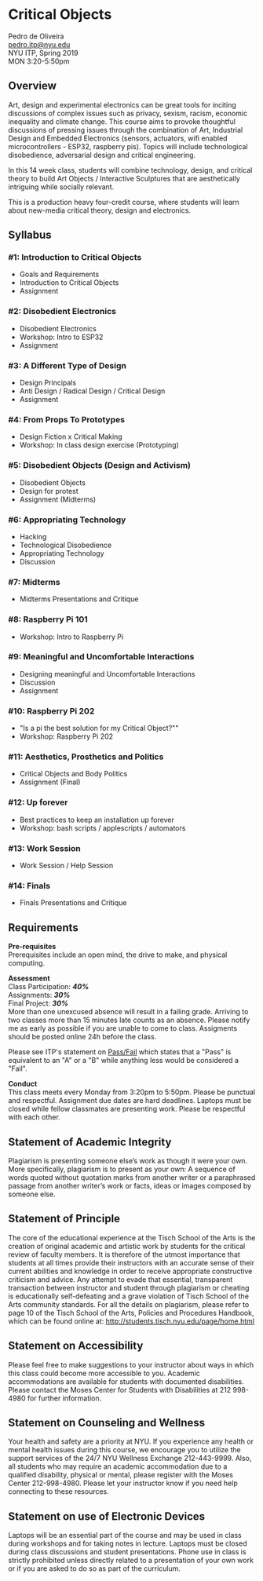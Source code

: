 # Critical Objects

Pedro de Oliveira  
pedro.itp@nyu.edu  
NYU ITP, Spring 2019  
MON 3:20-5:50pm

## Overview

Art, design and experimental electronics can be great tools for inciting discussions of complex issues such as privacy, sexism, racism, economic inequality and climate change. This course aims to provoke thoughtful discussions of pressing issues through the combination of Art, Industrial Design and Embedded Electronics (sensors, actuators, wifi enabled microcontrollers - ESP32, raspberry pis). Topics will include technological disobedience, adversarial design and critical engineering.

In this 14 week class, students will combine technology, design, and critical theory to build Art Objects / Interactive Sculptures that are aesthetically intriguing while socially relevant.

This is a production heavy four-credit course, where students will learn about new-media critical theory, design and electronics.



## Syllabus
### #1: Introduction to Critical Objects
- Goals and Requirements
- Introduction to Critical Objects
- Assignment

### #2: Disobedient Electronics
- Disobedient Electronics
- Workshop: Intro to ESP32
- Assignment

### #3: A Different Type of Design
- Design Principals
- Anti Design / Radical Design / Critical Design
- Assignment

### #4: From Props To Prototypes
- Design Fiction x Critical Making
- Workshop: In class design exercise (Prototyping)

### #5: Disobedient Objects (Design and Activism)
- Disobedient Objects
- Design for protest
- Assignment (Midterms)

### #6: Appropriating Technology
- Hacking
- Technological Disobedience
- Appropriating Technology
- Discussion

### #7: Midterms
- Midterms Presentations and Critique

### #8: Raspberry Pi 101
- Workshop: Intro to Raspberry Pi


### #9: Meaningful and Uncomfortable Interactions
- Designing meaningful and Uncomfortable Interactions
- Discussion
- Assignment


### #10: Raspberry Pi 202
- "Is a pi the best solution for my Critical Object?""
- Workshop: Raspberry Pi 202

### #11: Aesthetics, Prosthetics and Politics
- Critical Objects and Body Politics
- Assignment (Final)

### #12: Up forever
- Best practices to keep an installation up forever
- Workshop: bash scripts / applescripts / automators

### #13: Work Session
- Work Session / Help Session

### #14: Finals
- Finals Presentations and Critique

## Requirements

**Pre-requisites**  
 Prerequisites include an open mind, the drive to make, and physical computing.

**Assessment**  
Class Participation: ***40%***  
Assignments: ***30%***  
Final Project: ***30%***  
More than one unexcused absence will result in a failing grade. Arriving to two classes more than 15 minutes late counts as an absence. Please notify me as early as possible if you are unable to come to class.
Assigments should be posted online 24h before the class.

Please see ITP's statement on [Pass/Fail](http://help.itp.nyu.edu/academic-policies/pass-fail) which states that a "Pass" is equivalent to an "A" or a "B" while anything less would be considered a "Fail".


**Conduct**  
This class meets every Monday from 3:20pm to 5:50pm.
Please be punctual and respectful. Assignment due dates are hard deadlines.
Laptops must be closed while fellow classmates are presenting work. Please be respectful with each other.

## Statement of Academic Integrity

Plagiarism is presenting someone else’s work as though it were your own. More specifically, plagiarism is to present as your own: A sequence of words quoted without quotation marks from another writer or a paraphrased passage from another writer’s work or facts, ideas or images composed by someone else.

## Statement of Principle

The core of the educational experience at the Tisch School of the Arts is the creation of original academic and artistic work by students for the critical review of faculty members. It is therefore of the utmost importance that students at all times provide their instructors with an accurate sense of their current abilities and knowledge in order to receive appropriate constructive criticism and advice. Any attempt to evade that essential, transparent transaction between instructor and student through plagiarism or cheating is educationally self-defeating and a grave violation of Tisch School of the Arts community standards. For all the details on plagiarism, please refer to page 10 of the Tisch School of the Arts, Policies and Procedures Handbook, which can be found online at: http://students.tisch.nyu.edu/page/home.html

## Statement on Accessibility

Please feel free to make suggestions to your instructor about ways in which this class could become more accessible to you. Academic accommodations are available for students with documented disabilities. Please contact the Moses Center for Students with Disabilities at 212 998-4980 for further information.

## Statement on Counseling and Wellness

Your health and safety are a priority at NYU. If you experience any health or mental health issues during this course, we encourage you to utilize the support services of the 24/7 NYU Wellness Exchange 212-443-9999. Also, all students who may require an academic accommodation due to a qualified disability, physical or mental, please register with the Moses Center 212-998-4980. Please let your instructor know if you need help connecting to these resources.

## Statement on use of Electronic Devices

Laptops will be an essential part of the course and may be used in class during workshops and for taking notes in lecture. Laptops must be closed during class discussions and student presentations. Phone use in class is strictly prohibited unless directly related to a presentation of your own work or if you are asked to do so as part of the curriculum.
